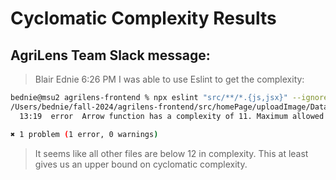 # Cyclomatic Complexity Results

## AgriLens Team Slack message:

> Blair Ednie  6:26 PM
> I was able to use Eslint to get the complexity:

```bash
bednie@msu2 agrilens-frontend % npx eslint "src/**/*.{js,jsx}" --ignore-pattern "*.cy.jsx" --rule 'complexity: ["error", 10]'
/Users/bednie/fall-2024/agrilens-frontend/src/homePage/uploadImage/DataTable.jsx
  13:19  error  Arrow function has a complexity of 11. Maximum allowed is 10  complexity

✖ 1 problem (1 error, 0 warnings)
```
>It seems like all other files are below 12 in complexity. This at least gives us an upper bound on cyclomatic complexity. 

